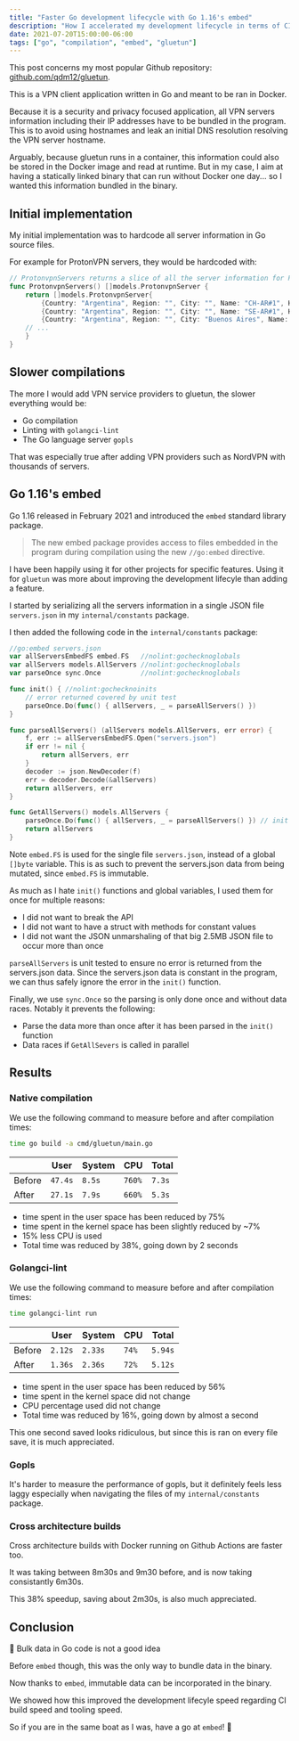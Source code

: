 ```yaml
---
title: "Faster Go development lifecycle with Go 1.16's embed"
description: "How I accelerated my development lifecycle in terms of CI build and Go tooling speeds by using Go 1.16's embed package to bundle bulk data in my binary program"
date: 2021-07-20T15:00:00-06:00
tags: ["go", "compilation", "embed", "gluetun"]
---
```


This post concerns my most popular Github repository: [github.com/qdm12/gluetun](github.com/qdm12/gluetun).

This is a VPN client application written in Go and meant to be ran in Docker.

Because it is a security and privacy focused application, all VPN servers information including their IP addresses
have to be bundled in the program. This is to avoid using hostnames and leak an initial DNS resolution resolving the VPN server hostname.

Arguably, because gluetun runs in a container, this information could also be stored in the Docker image and read at runtime.
But in my case, I aim at having a statically linked binary that can run without Docker one day... so I wanted this information bundled in the binary.

## Initial implementation

My initial implementation was to hardcode all server information in Go source files.

For example for ProtonVPN servers, they would be hardcoded with:

```go
// ProtonvpnServers returns a slice of all the server information for Protonvpn.
func ProtonvpnServers() []models.ProtonvpnServer {
    return []models.ProtonvpnServer{
        {Country: "Argentina", Region: "", City: "", Name: "CH-AR#1", Hostname: "ch-ar-01a.protonvpn.com", EntryIP: net.IP{185, 159, 157, 114}, ExitIP: net.IP{162, 12, 206, 9}},
        {Country: "Argentina", Region: "", City: "", Name: "SE-AR#1", Hostname: "se-ar-01a.protonvpn.com", EntryIP: net.IP{185, 159, 156, 52}, ExitIP: net.IP{162, 12, 206, 8}},
        {Country: "Argentina", Region: "", City: "Buenos Aires", Name: "AR#1", Hostname: "ar-01.protonvpn.net", EntryIP: net.IP{162, 12, 206, 5}, ExitIP: net.IP{162, 12, 206, 5}},
    // ...
    }
}
```

## Slower compilations

The more I would add VPN service providers to gluetun, the slower everything would be:

- Go compilation
- Linting with `golangci-lint`
- The Go language server `gopls`

That was especially true after adding VPN providers such as NordVPN with thousands of servers.

## Go 1.16's embed

Go 1.16 released in February 2021 and introduced the `embed` standard library package.

> The new embed package provides access to files embedded in the program during compilation using the new `//go:embed` directive.

I have been happily using it for other projects for specific features.
Using it for `gluetun` was more about improving the development lifecyle than adding a feature.

I started by serializing all the servers information in a single JSON file `servers.json` in my `internal/constants` package.

I then added the following code in the `internal/constants` package:

```go
//go:embed servers.json
var allServersEmbedFS embed.FS   //nolint:gochecknoglobals
var allServers models.AllServers //nolint:gochecknoglobals
var parseOnce sync.Once          //nolint:gochecknoglobals

func init() { //nolint:gochecknoinits
    // error returned covered by unit test
    parseOnce.Do(func() { allServers, _ = parseAllServers() })
}

func parseAllServers() (allServers models.AllServers, err error) {
    f, err := allServersEmbedFS.Open("servers.json")
    if err != nil {
        return allServers, err
    }
    decoder := json.NewDecoder(f)
    err = decoder.Decode(&allServers)
    return allServers, err
}

func GetAllServers() models.AllServers {
    parseOnce.Do(func() { allServers, _ = parseAllServers() }) // init did not execute, used in tests
    return allServers
}
```

Note `embed.FS` is used for the single file `servers.json`, instead of a global `[]byte` variable.
This is as such to prevent the servers.json data from being mutated, since `embed.FS` is immutable.

As much as I hate `init()` functions and global variables, I used them for once for multiple reasons:

- I did not want to break the API
- I did not want to have a struct with methods for constant values
- I did not want the JSON unmarshaling of that big 2.5MB JSON file to occur more than once

`parseAllServers` is unit tested to ensure no error is returned from the servers.json data.
Since the servers.json data is constant in the program, we can thus safely ignore the error in the `init()` function.

Finally, we use `sync.Once` so the parsing is only done once and without data races. Notably it prevents the following:

- Parse the data more than once after it has been parsed in the `init()` function
- Data races if `GetAllSevers` is called in parallel

## Results

### Native compilation

We use the following command to measure before and after compilation times:

```sh
time go build -a cmd/gluetun/main.go
```

|  | User | System | CPU | Total |
| --- | --- | --- | --- | --- |
| Before | `47.4s` | `8.5s` | `760%` | `7.3s` |
| After | `27.1s` | `7.9s` | `660%` | `5.3s` |

- time spent in the user space has been reduced by 75%
- time spent in the kernel space has been slightly reduced by ~7%
- 15% less CPU is used
- Total time was reduced by 38%, going down by 2 seconds

### Golangci-lint

We use the following command to measure before and after compilation times:

```sh
time golangci-lint run
```

|  | User | System | CPU | Total |
| --- | --- | --- | --- | --- |
| Before | `2.12s` | `2.33s` | `74%` | `5.94s` |
| After | `1.36s` | `2.36s` | `72%` | `5.12s` |

- time spent in the user space has been reduced by 56%
- time spent in the kernel space did not change
- CPU percentage used did not change
- Total time was reduced by 16%, going down by almost a second

This one second saved looks ridiculous, but since this is ran on every file save, it is much appreciated.

### Gopls

It's harder to measure the performance of gopls, but it definitely feels less laggy especially when navigating the files of my `internal/constants` package.

### Cross architecture builds

Cross architecture builds with Docker running on Github Actions are faster too.

It was taking between 8m30s and 9m30 before, and is now taking consistantly 6m30s.

This 38% speedup, saving about 2m30s, is also much appreciated.

## Conclusion

🐣 Bulk data in Go code is not a good idea

Before `embed` though, this was the only way to bundle data in the binary.

Now thanks to `embed`, immutable data can be incorporated in the binary.

We showed how this improved the development lifecyle speed regarding CI build speed and tooling speed.

So if you are in the same boat as I was, have a go at `embed`! 🎉
